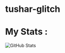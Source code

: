 # tushar-glitch

# My Stats : 

![GitHub Stats](https://github-readme-stats.vercel.app/api?username=tushar-glitch&theme=radical)
